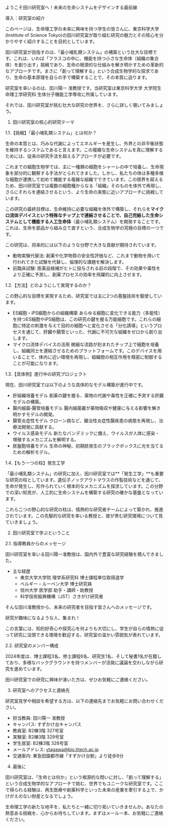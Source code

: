 ようこそ田川研究室へ！未来の生命システムをデザインする最前線

導入：研究室の紹介

このページは、生命理工学の未来に興味を持つ学生の皆さんに、東京科学大学(Institute of Science Tokyo)の田川研究室が取り組む研究の魅力とその核心を分かりやすく紹介することを目的としています。

田川研究室が目指すのは、「最小哺乳類システム」の構築という壮大な目標です。これは、いわば「フラスコの中に、機能を持つ小さな生命体（組織の集合体）を創り出す」挑戦であり、生命の根源的な仕組みを解き明かすための革新的なアプローチです。まさに「創って理解する」という合成生物学的な探求であり、生命の基本原理を自らの手で構築することで、その本質に迫ります。

研究室を率いるのは、田川陽一 准教授です。当研究室は東京科学大学 大学院生命理工学研究科 生体分子機能工学専攻に所属しています。

それでは、田川研究室が挑む壮大な研究の世界を、さらに詳しく覗いてみましょう。

1. 田川研究室の核心的研究テーマ

1.1.【挑戦】「最小哺乳類システム」とは何か？

生命の本質とは、巧みな代謝によってエネルギーを産生し、外界との非平衡状態を維持するシステムであると言えます。この複雑な生命システムを真に理解するためには、従来の研究手法を超えるアプローチが必要です。

これまでの細胞生物学では、主に一種類の細胞をシャーレの中で培養し、生命現象を部分的に観察する手法がとられてきました。しかし、私たちの体は多種多様な細胞が連携して初めて機能する複雑な組織でできています。この限界を超えるため、田川研究室では複数の細胞種からなる「組織」そのものを体外で再現し、さらにそれらを連結させるという、より生命の実態に近いアプローチに挑戦しています。

この研究の最終目標は、生命維持に必要な組織を体外で構築し、それらを**マイクロ流体デバイスという特殊なチップ上で連結させることで、自己完結した生命システムとして機能する人工生命体**（最小哺乳類システム）を開発することです。これは、生命を部品から組み立て直すという、合成生物学の究極の目標の一つです。

この研究は、将来的には以下のような分野で大きな貢献が期待されています。

* 動物実験代替法: 創薬や化学物質の安全性評価など、これまで動物を用いて行われてきた試験を代替し、倫理的な課題を解決します。
* 前臨床試験: 医薬品候補がヒトに投与される前の段階で、その効果や毒性をより正確に予測し、創薬プロセスの効率を飛躍的に向上させます。

1.2.【方法】どのようにして実現するのか？

この野心的な目標を実現するため、研究室では主に2つの基盤技術を駆使しています。

* ES細胞・iPS細胞からの組織構築 あらゆる細胞に変化できる能力（多能性）を持つES細胞やiPS細胞は、この研究の鍵を握る万能細胞です。これらの細胞に特定の刺激を与えて目的の細胞へと変化させる「分化誘導」というプロセスを通じて、肝臓や腸管といった、代謝に不可欠な組織をゼロから創り出します。
* マイクロ流体デバイスの活用 微細な流路が刻まれたチップ上で細胞を培養し、組織同士を連結させるためのプラットフォームです。このデバイスを用いることで、体内に近い環境を再現し、組織間の相互作用を精密に制御することが可能になります。

1.3.【具体例】進行中の研究プロジェクト

現在、田川研究室では以下のような具体的なモデル構築が進行中です。

* 肝組織培養モデル 創薬の鍵を握る、薬物の代謝や毒性を正確に予測する肝臓モデルの構築。
* 腸内細菌‐腸管培養モデル 腸内細菌叢が薬物吸収や健康に与える影響を解き明かすモデルの開発。
* 腸管炎症性モデル クローン病など、難治性炎症性腸疾患の病態を再現し、治療法開発に貢献する。
* ウイルス感染モデル 新たなパンデミックに備え、ウイルスが人体に感染・増殖するメカニズムを解明する。
* 胚盤胞培養モデル 生命の神秘、初期胚発生のブラックボックスに光を当てるための解析モデル。

1.4.【もう一つの柱】発生工学

「最小哺乳類システム」の研究に加え、田川研究室では**「発生工学」**も重要な研究の柱としています。遺伝子ノックアウトマウスの作製技術などを通じて、生命が発生し、形作られていく根本的なメカニズムを探求しています。この分野での深い知見が、人工的に生命システムを構築する研究の確かな基盤となっています。

これら二つの野心的な研究の柱は、情熱的な研究者チームによって築かれ、推進されています。この先駆的な研究を率いる教授と、彼が育む研究環境について見ていきましょう。

2. 田川研究室で学ぶということ

2.1. 指導教員からのメッセージ

田川研究室を率いる田川陽一准教授は、国内外で豊富な研究経験を積んできました。

* 主な経歴
  * 東京大学大学院 理学系研究科 博士課程単位取得退学
  * ベルギー・ルーベン大学 博士研究員
  * 信州大学 医学部 助手・講師・助教授
  * 科学技術振興機構（JST）さきがけ研究者

そんな田川准教授から、未来の研究者を目指す皆さんへのメッセージです。

研究が趣味になるような人、集まれ！

この言葉には、知的好奇心や探究心を何よりも大切にし、学生が自らの情熱に従って研究に没頭できる環境を歓迎する、研究室の温かい雰囲気が表れています。

2.2. 研究室のメンバー構成

2024年度は、博士課程3名、修士課程6名、研究生1名、そして秘書1名が在籍しており、多様なバックグラウンドを持つメンバーが活発に議論を交わしながら研究を進めています。

田川研究室での研究に興味が湧いた方は、ぜひお気軽にご連絡ください。

3. 研究室へのアクセスと連絡先

研究室見学や相談を希望する方は、以下の連絡先までお気軽にお問い合わせください。

* 担当教員: 田川陽一 准教授
* キャンパス: すずかけ台キャンパス
* 教員室: B2棟3階 327号室
* 実験室: B2棟3階 329号室
* 学生居室: B2棟3階 328号室
* メールアドレス: ytagawa@bio.titech.ac.jp
* 交通案内: 東急田園都市線「すずかけ台駅」より徒歩8分

4. 最後に

田川研究室は、「生命とは何か」という根源的な問いに対し、「創って理解する」という合成生物学的なアプローチで挑む、世界でもユニークな研究室です。ここで得られる経験は、再生医療や創薬科学といった未来の産業を牽引する上で、かけがえのない財産となるでしょう。

生命理工学の新たな地平を、私たちと一緒に切り拓いていきませんか。あなたの熱意ある挑戦を、心からお待ちしています。まずはメール一本、お気軽にご連絡ください。
